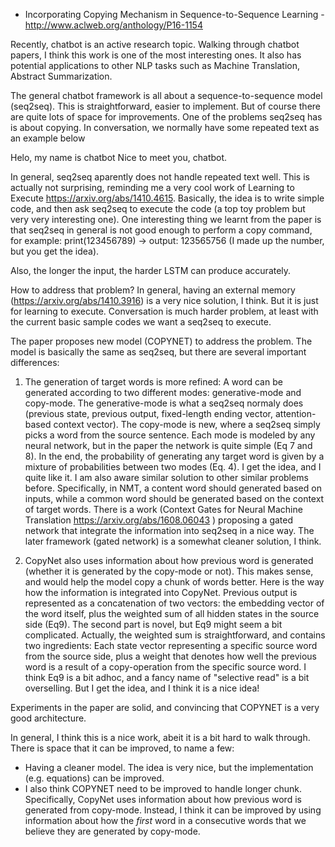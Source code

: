 - Incorporating Copying Mechanism in Sequence-to-Sequence Learning - http://www.aclweb.org/anthology/P16-1154

Recently, chatbot is an active research topic. Walking through chatbot papers, I think this work is one of the most 
interesting ones. It also has potential applications to other NLP tasks such as Machine Translation, Abstract Summarization. 

The general chatbot framework is all about a sequence-to-sequence model (seq2seq). This is straightforward, easier
to implement. But of course there are quite lots of space for improvements. One of 
the problems seq2seq has is about copying. In conversation, we normally have some repeated text as an example below

Helo, my name is chatbot
Nice to meet you, chatbot.

In general, seq2seq aparently does not handle repeated text well. This is actually not surprising, reminding me
a very cool work of Learning to Execute https://arxiv.org/abs/1410.4615. Basically, the idea is to write simple code, 
and then ask seq2seq to execute the code (a top toy problem but very very interesting one). 
One interesting thing we learnt from the paper is that seq2seq in general is not good enough to perform a copy command, 
for example:
print(123456789) -> output: 123565756 (I made up the number, but you get the idea). 

Also, the longer the input, the harder LSTM can produce accurately. 

How to address that problem? In general, having an external memory (https://arxiv.org/abs/1410.3916) is a very nice solution, I think.
But it is just for learning to execute. Conversation is much harder problem, at least with the current basic sample codes we want a seq2seq to
execute. 

The paper proposes new model (COPYNET) to address the problem. 
The model is basically the same as seq2seq, but there are several important differences:

1. The generation of target words is more refined: A word can be generated according to two different modes: 
generative-mode and
copy-mode. The generative-mode is what a seq2seq normaly does (previous state, previous output, fixed-length ending vector, attention-based context vector).
The copy-mode is new, where a seq2seq simply picks a word from the source sentence. Each mode is modeled by any neural network, but in
the paper the network is quite simple (Eq 7 and 8). 
In the end, the probability of generating any target word is given by a mixture of probabilities between two modes (Eq. 4).
I get the idea, and I quite like it. I am also aware similar solution to other similar problems before. Specifically, in NMT, a content word should generated
based on inputs, while a common word should be generated based on the context of target words. 
There is a work (Context Gates for Neural Machine Translation https://arxiv.org/abs/1608.06043 ) proposing a gated network that integrate the information into seq2seq in a nice way.
The later framework (gated network) is a somewhat cleaner solution, I think.

2. CopyNet also uses information about how previous word is generated (whether it is generated by the copy-mode or not). 
This makes sense, and would help the model copy a chunk of words better. Here is the way how the information is integrated
into CopyNet. Previous output is represented as a concatenation of two vectors: the embedding vector of the word itself, plus the 
weighted sum of all hidden states in the source side (Eq9). The second part is novel, but Eq9 might seem a bit complicated. Actually,
the weighted sum is straightforward, and contains two ingredients: Each state vector representing a specific source word from the source side, plus a weight
that denotes how well the previous word is a result of a copy-operation from the specific source word. I think
Eq9 is a bit adhoc, and a fancy name of "selective read" is a bit overselling. But I get the idea, and I think
it is a nice idea!

Experiments in the paper are solid, and convincing that COPYNET is a very good architecture. 

In general, I think this is a nice work, abeit it is a bit hard to walk through. There is space that it can be improved, to name a few:
- Having a cleaner model. The idea is very nice, but the implementation (e.g. equations) can be improved.
- I also think COPYNET need to be improved to handle longer chunk. Specifically, CopyNet uses information about how previous word is generated from copy-mode. Instead, I think it can be improved by using information about how the *first* word in a consecutive words that we believe they are generated by copy-mode.
